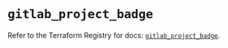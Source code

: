 # `gitlab_project_badge`

Refer to the Terraform Registry for docs: [`gitlab_project_badge`](https://registry.terraform.io/providers/gitlabhq/gitlab/18.0.0/docs/resources/project_badge).
